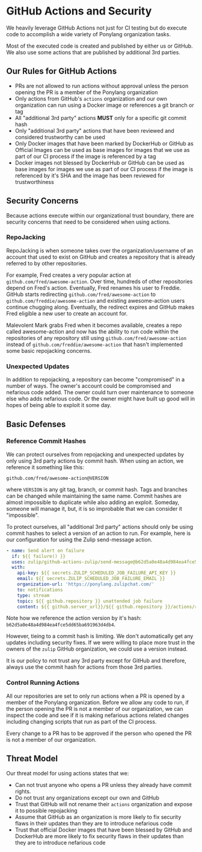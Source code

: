 # GitHub Actions and Security

We heavily leverage GitHub Actions not just for CI testing but do execute code to accomplish a wide variety of Ponylang organization tasks.

Most of the executed code is created and published by either us or GitHub. We also use some actions that are published by additional 3rd parties.

## Our Rules for GitHub Actions

- PRs are not allowed to run actions without approval unless the person opening the PR is a member of the Ponylang organization
- Only actions from GitHub's `actions` organization and our own organization can run using a Docker image or references a git branch or tag
- All "additional 3rd party" actions **MUST** only for a specific git commit hash
- Only "additional 3rd party" actions that have been reviewed and considered trustworthy can be used
- Only Docker images that have been marked by DockerHub or GitHub as Official Images can be used as base images for images that we use as part of our CI process if the image is referenced by a tag
- Docker images not blessed by DockerHub or GitHub can be used as base images for images we use as part of our CI process if the image is referenced by it's SHA and the image has been reviewed for trustworthiness

## Security Concerns

Because actions execute within our organizational trust boundary, there are security concerns that need to be considered when using actions.

### RepoJacking

RepoJacking is when someone takes over the organization/username of an account that used to exist on GitHub and creates a repository that is already referred to by other repositories.

For example, Fred creates a very popular action at `github.com/fred/awesome-action`. Over time, hundreds of other repositories depend on Fred's action. Eventually, Fred renames his user to Freddie. GitHub starts redirecting `github.com/fred/awesome-action` to `github.com/freddie/awesome-action` and existing awesome-action users continue chugging along. Eventually, the redirect expires and GitHub makes Fred eligible a new user to create an account for.

Malevolent Mark grabs Fred when it becomes available, creates a repo called awesome-action and now has the ability to run code within the repositories of any repository still using `github.com/fred/awesome-action` instead of `github.com/freddie/awesome-action` that hasn't implemented some basic repojacking concerns.

### Unexpected Updates

In addition to repojacking, a repository can become "compromised" in a number of ways. The owner's account could be compromised and nefarious code added. The owner could turn over maintenance to someone else who adds nefarious code. Or the owner might have built up good will in hopes of being able to exploit it some day.

## Basic Defenses

### Reference Commit Hashes

We can protect ourselves from repojacking and unexpected updates by only using 3rd party actions by commit hash. When using an action, we reference it something like this:

`github.com/fred/awesome-action@VERSION`

where `VERSION` is any git tag, branch, or commit hash. Tags and branches can be changed while maintaining the same name. Commit hashes are almost impossible to duplicate while also adding an exploit. Someday, someone will manage it, but, it is so improbable that we can consider it "impossible".

To protect ourselves, all "additional 3rd party" actions should only be using commit hashes to select a version of an action to run. For example, here is our configuration for using the Zulip send-message action.

```yml
- name: Send alert on failure
  if: ${{ failure() }}
  uses: zulip/github-actions-zulip/send-message@b62d5a0e48a4d984ea4fce5dd65ba691963d4db4
  with:
    api-key: ${{ secrets.ZULIP_SCHEDULED_JOB_FAILURE_API_KEY }}
    email: ${{ secrets.ZULIP_SCHEDULED_JOB_FAILURE_EMAIL }}
    organization-url: 'https://ponylang.zulipchat.com/'
    to: notifications
    type: stream
    topic: ${{ github.repository }} unattended job failure
    content: ${{ github.server_url}}/${{ github.repository }}/actions/runs/${{ github.run_id }} failed.
```

Note how we reference the action version by it's hash: `b62d5a0e48a4d984ea4fce5dd65ba691963d4db4`.

However, tieing to a commit hash is limiting. We don't automatically get any updates including security fixes. If we were willing to place more trust in the owners of the `zulip` GitHub organization, we could use a version instead.

It is our policy to not trust any 3rd party except for GitHub and therefore, always use the commit hash for actions from those 3rd parties.

### Control Running Actions

All our repositories are set to only run actions when a PR is opened by a member of the Ponylang organization. Before we allow any code to run, if the person opening the PR is not a member of our organization, we can inspect the code and see if it is making nefarious actions related changes including changing scripts that run as part of the CI process.

Every change to a PR has to be approved if the person who opened the PR is not a member of our organization.

## Threat Model

Our threat model for using actions states that we:

- Can not trust anyone who opens a PR unless they already have commit rights.
- Do not trust any organizations except our own and GitHub
- Trust that GitHub will not rename their `actions` organization and expose it to possible repojacking
- Assume that GitHub as an organization is more likely to fix security flaws in their updates than they are to introduce nefarious code
- Trust that official Docker images that have been blessed by GitHub and DockerHub are more likely to fix security flaws in their updates than they are to introduce nefarious code
